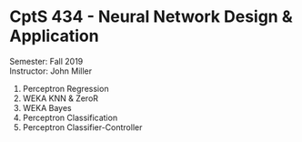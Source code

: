 # CptS 434 - Neural Network Design & Application 
Semester: Fall 2019\
Instructor: John Miller

1. Perceptron Regression
2. WEKA KNN & ZeroR
3. WEKA Bayes
4. Perceptron Classification
5. Perceptron Classifier-Controller